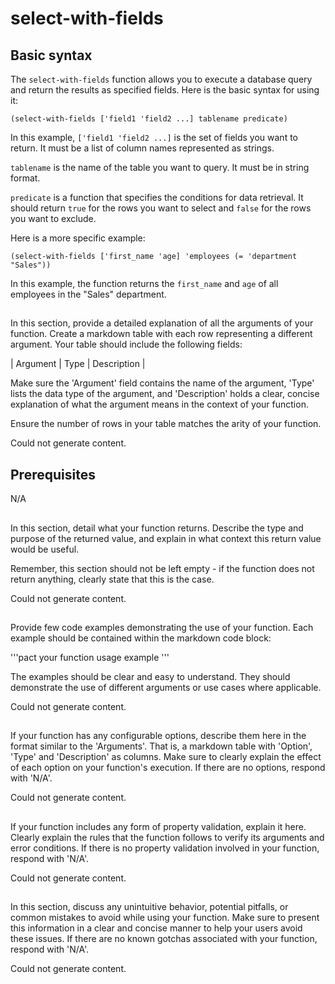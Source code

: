 # select-with-fields

## Basic syntax

The `select-with-fields` function allows you to execute a database query and return the results as specified fields. Here is the basic syntax for using it:

```pact
(select-with-fields ['field1 'field2 ...] tablename predicate)
```

In this example, `['field1 'field2 ...]` is the set of fields you want to return. It must be a list of column names represented as strings.

`tablename` is the name of the table you want to query. It must be in string format.

`predicate` is a function that specifies the conditions for data retrieval. It should return `true` for the rows you want to select and `false` for the rows you want to exclude.

Here is a more specific example:

```pact
(select-with-fields ['first_name 'age] 'employees (= 'department "Sales"))
```

In this example, the function returns the `first_name` and `age` of all employees in the "Sales" department.

## 
In this section, provide a detailed explanation of all the arguments of your function. Create a markdown table with each row representing a different argument. Your table should include the following fields:

| Argument | Type | Description |

Make sure the 'Argument' field contains the name of the argument, 'Type' lists the data type of the argument, and 'Description' holds a clear, concise explanation of what the argument means in the context of your function. 

Ensure the number of rows in your table matches the arity of your function. 


Could not generate content.
## Prerequisites

N/A

## 
In this section, detail what your function returns. Describe the type and purpose of the returned value, and explain in what context this return value would be useful. 

Remember, this section should not be left empty - if the function does not return anything, clearly state that this is the case.


Could not generate content.
## 
Provide few code examples demonstrating the use of your function. Each example should be contained within the markdown code block: 

'''pact
your function usage example
'''

The examples should be clear and easy to understand. They should demonstrate the use of different arguments or use cases where applicable.


Could not generate content.
## 
If your function has any configurable options, describe them here in the format similar to the 'Arguments'. That is, a markdown table with 'Option', 'Type' and 'Description' as columns. Make sure to clearly explain the effect of each option on your function's execution. If there are no options, respond with 'N/A'.


Could not generate content.
## 
If your function includes any form of property validation, explain it here. Clearly explain the rules that the function follows to verify its arguments and error conditions. If there is no property validation involved in your function, respond with 'N/A'.


Could not generate content.
## 
In this section, discuss any unintuitive behavior, potential pitfalls, or common mistakes to avoid while using your function. Make sure to present this information in a clear and concise manner to help your users avoid these issues. If there are no known gotchas associated with your function, respond with 'N/A'.


Could not generate content.
